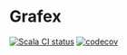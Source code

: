 # Grafex

[![Scala CI status](https://github.com/wlad031/grafex/workflows/Scala%20CI/badge.svg)](https://github.com/wlad031/grafex/actions)
[![codecov](https://codecov.io/gh/wlad031/grafex/branch/master/graph/badge.svg?token=03CR5XP5OM)](https://codecov.io/gh/wlad031/grafex)

